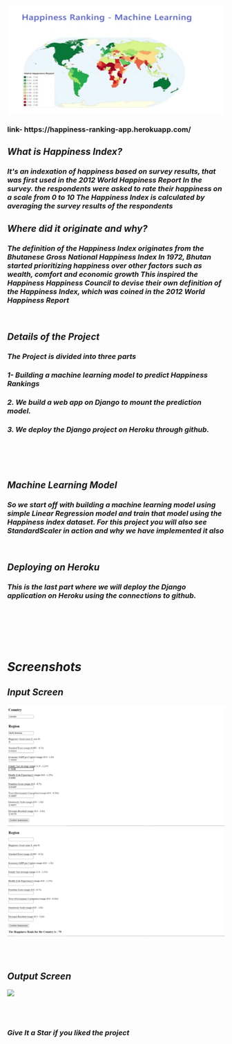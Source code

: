 <div align="center"> <img src="Screenshots/main.jpeg" width="500" height="250"> </center> </div>
<h3> link- https://happiness-ranking-app.herokuapp.com/ </h3>

 <i> <h2>  What is Happiness Index?</h2>

<h3><i> It's an indexation of happiness based on survey results, that was first used in the 2012 World Happiness Report In the survey. the respondents were asked to rate their happiness on a scale from 0 to 10 The Happiness Index is calculated by averaging the survey results of the respondents </h2>
  
  <i> <h2> Where did it originate and why?</h2>

<h3><i>The definition of the Happiness Index originates from the Bhutanese Gross National Happiness Index In 1972, Bhutan started prioritizing happiness over other factors such as wealth, comfort and economic growth This inspired the Happiness Happiness Council to devise their own definition of the Happiness Index, which was coined in the 2012 World Happiness Report</h2>

<br>

<h2> Details of the Project

<h3> The Project is divided into three parts
<h3>1- Building a machine learning model to predict Happiness Rankings
<h3>2. We build a web app on Django to mount the prediction model. 
<h3>3. We deploy the Django project on Heroku through github.

<br> <br> <br>
  
 
<h2>Machine Learning Model

<h3> So we start off with building a machine learning model using simple Linear Regression model and train that model using the Happiness index dataset. For this project you will also see StandardScaler in action and why we have implemented it also </h3>
  <br> 
  
  <h2>Deploying on Heroku

<h3> This is the last part where we will deploy the Django application on Heroku using the connections to github. </h3>
  <br> 

<br>


  <br> <br>
  
  <h1> Screenshots </h1>
  <h2> Input Screen </h2>
<img src="Screenshots/Screenshot (0).png" /> 
  <img src="Screenshots/Screenshot (1).png" /> 
  
  <br><br>
  
<h2> Output Screen </h2> 

  <img src="Screenshots/Screenshot (2).png" /> 
  
  <br><br>



### Give It a Star if you liked the project 
